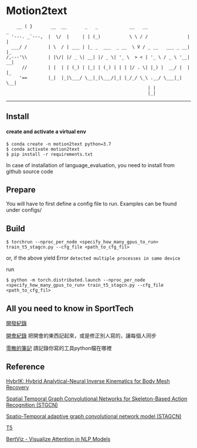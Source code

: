# Motion2text

```                            
    __ ( }       __  __       _   _            __   __                _   
  '---. _`---,  |  \/  |     | | (_)           \ \ / /               | |  
  ___/ /        | \  / | ___ | |_ _  ___  _ __  \ V / _ __   ___ _ __| |_  
/,---'\\        | |\/| |/ _ \| __| |/ _ \| '_ \  > < | '_ \ / _ \ '__| __|
      //        | |  | | (_) | |_| | (_) | | | |/ . \| |_) |  __/ |  | |_ 
     '==        |_|  |_|\___/ \__|_|\___/|_| |_/_/ \_\ .__/ \___|_|   \__|
                                                      | |                  
                                                      |_|                   
```
---

## Install 
#### create and activate a virtual env
```
$ conda create -n motion2text python=3.7
$ conda activate motion2text
$ pip install -r requirements.txt
```
In case of installation of language_evaluation, you need to install from github source code

## Prepare
You will have to first define a config file to run. Examples can be found under configs/

## Build

```
$ torchrun --nproc_per_node <specify_how_many_gpus_to_run> train_t5_stagcn.py --cfg_file <path_to_cfg_fil>
```

or, if the above yield Error ```detected multiple processes in same device```

run

```
$ python -m torch.distributed.launch --nproc_per_node <specify_how_many_gpus_to_run> train_t5_stagcn.py --cfg_file <path_to_cfg_fil>
```

## All you need to know in SportTech
[開發紀錄](https://hackmd.io/@weihsinyeh/MotionXperts)

[開會紀錄](https://hackmd.io/5zQZLTOYQYGuZ4nn2sWZVw)
把開會的東西記起來，或是修正別人寫的，讓每個人同步

[零散的筆記](https://hackmd.io/thcD77cGSVinURAAFO3bfg)
請記錄你寫的工具python檔在哪裡

## Reference
[HybrIK: Hybrid Analytical-Neural Inverse Kinematics for Body Mesh Recovery](https://github.com/Jeff-sjtu/HybrIK)

[Spatial Temporal Graph Convolutional Networks for Skeleton-Based Action Recognition (STGCN)](https://github.com/yysijie/st-gcn)

[Spatio-Temporal adaptive graph convolutional network model (STAGCN)](https://github.com/QiweiMa-LL/STAGCN)

[T5](https://huggingface.co/docs/transformers/model_doc/t5)

[BertViz - Visualize Attention in NLP Models](https://github.com/jessevig/bertviz)
